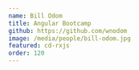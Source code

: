 ```yaml
---
name: Bill Odom
title: Angular Bootcamp
github: https://github.com/wnodom
image: /media/people/bill-odom.jpg
featured: cd-rxjs
order: 120
---
```

